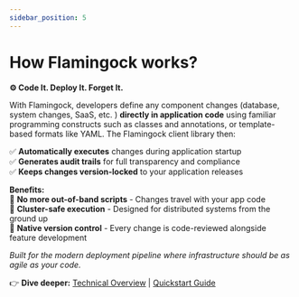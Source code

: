 ```yaml
---
sidebar_position: 5
---
```


#  How Flamingock works?

**⚙️ Code It. Deploy It. Forget It.**  

With Flamingock, developers define any component changes (database, system changes, SaaS, etc. )  **directly in application code** using familiar programming constructs such as classes and annotations, or template-based formats like YAML. The Flamingock client library then:  

✅ **Automatically executes** changes during application startup  
✅ **Generates audit trails** for full transparency and compliance  
✅ **Keeps changes version-locked** to your application releases  

**Benefits:**  
🔹 **No more out-of-band scripts** - Changes travel with your app code  
🔹 **Cluster-safe execution** - Designed for distributed systems from the ground up  
🔹 **Native version control** - Every change is code-reviewed alongside feature development  

*Built for the modern deployment pipeline where infrastructure should be as agile as your code.*  

👉 **Dive deeper:** [Technical Overview](technical-overview.md) | [Quickstart Guide](#)  